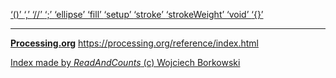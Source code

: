 [ ‘()’ ](https://processing.org/reference/parentheses.html)	[ ‘,’ ](https://processing.org/reference/comma.html)	[ ‘//’ ](https://processing.org/reference/comment.html)	[ ‘;’ ](https://processing.org/reference/semicolon.html)	[ ‘ellipse’ ](https://processing.org/reference/ellipse_.html)	[ ‘fill’ ](https://processing.org/reference/fill_.html)	[ ‘setup’ ](https://processing.org/reference/setup_.html)	[ ‘stroke’ ](https://processing.org/reference/stroke_.html)	[ ‘strokeWeight’ ](https://processing.org/reference/strokeWeight_.html)	[ ‘void’ ](https://processing.org/reference/void.html)	[ ‘{}’ ](https://processing.org/reference/curlybraces.html)	


----
[__Processing.org__](http://Processing.org/) <https://processing.org/reference/index.html>


[Index made by _ReadAndCounts_ (c) Wojciech Borkowski](https://github.com/borkowsk/bookProcessingEN/tree/main/33_extensions/readandcounts)

